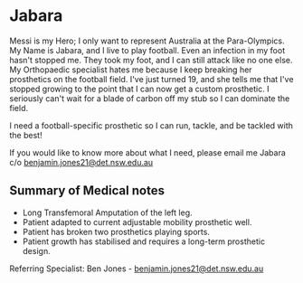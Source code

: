 # Jabara
Messi is my Hero; I only want to represent Australia at the Para-Olympics. My Name is Jabara, and I live to play football. Even an infection in my foot hasn't stopped me. They took my foot, and I can still attack like no one else. My Orthopaedic specialist hates me because I keep breaking her prosthetics on the football field. I've just turned 19, and she tells me that I've stopped growing to the point that I can now get a custom prosthetic. I seriously can't wait for a blade of carbon off my stub so I can dominate the field.

I need a football-specific prosthetic so I can run, tackle, and be tackled with the best!

If you would like to know more about what I need, please email me Jabara c/o benjamin.jones21@det.nsw.edu.au

## Summary of Medical notes
- Long Transfemoral Amputation of the left leg.
- Patient adapted to current adjustable mobility prosthetic well.
- Patient has broken two prosthetics playing sports.
- Patient growth has stabilised and requires a long-term prosthetic design.

Referring Specialist: Ben Jones - benjamin.jones21@det.nsw.edu.au
